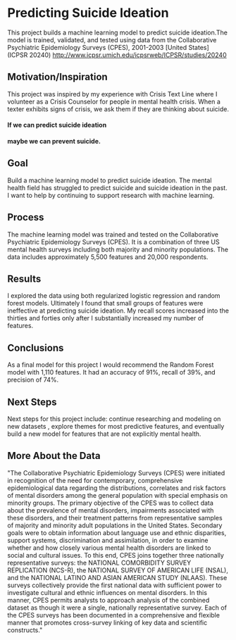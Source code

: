 # Predicting Suicide Ideation

This project builds a machine learning model to predict suicide ideation.The model is trained, validated, and tested using data from the Collaborative Psychiatric Epidemiology Surveys (CPES), 2001-2003 [United States] (ICPSR 20240) http://www.icpsr.umich.edu/icpsrweb/ICPSR/studies/20240

## Motivation/Inspiration
This project was inspired by my experience with Crisis Text Line where I volunteer as a  Crisis Counselor for people in mental health crisis. When a texter exhibits signs of crisis, we ask them if they are thinking about suicide.

#### If we can predict suicide ideation
#### maybe we can prevent suicide.

## Goal
Build a machine learning model to predict suicide ideation. The mental health field has struggled to predict suicide and suicide ideation in the past. I want to help by continuing to support research with machine learning.

## Process
The machine learning model was trained and tested on the Collaborative Psychiatric Epidemiology Surveys (CPES). It is a combination of three US mental health surveys including both majority and minority populations. The data includes approximately 5,500 features and 20,000 respondents.

## Results
I explored the data using both regularized logistic regression and random forest models. Ultimately I found that small groups of features were ineffective at predicting suicide ideation. My recall scores increased into the thirties and forties only after I substantially increased my number of features.

## Conclusions
As a final model for this project I would recommend the Random Forest model with 1,110 features. It had an accuracy of 91%, recall of 39%, and precision of 74%.

## Next Steps
Next steps for this project include: continue researching and modeling on new datasets , explore themes for most predictive features, and eventually build a new model for features that are not explicitly mental health.

## More About the Data
"The Collaborative Psychiatric Epidemiology Surveys (CPES) were initiated in recognition of the need for contemporary, comprehensive epidemiological data regarding the distributions, correlates and risk factors of mental disorders among the general population with special emphasis on minority groups. The primary objective of the CPES was to collect data about the prevalence of mental disorders, impairments associated with these disorders, and their treatment patterns from representative samples of majority and minority adult populations in the United States. Secondary goals were to obtain information about language use and ethnic disparities, support systems, discrimination and assimilation, in order to examine whether and how closely various mental health disorders are linked to social and cultural issues. To this end, CPES joins together three nationally representative surveys: the NATIONAL COMORBIDITY SURVEY REPLICATION (NCS-R), the NATIONAL SURVEY OF AMERICAN LIFE (NSAL), and the NATIONAL LATINO AND ASIAN AMERICAN STUDY (NLAAS). These surveys collectively provide the first national data with sufficient power to investigate cultural and ethnic influences on mental disorders. In this manner, CPES permits analysts to approach analysis of the combined dataset as though it were a single, nationally representative survey. Each of the CPES surveys has been documented in a comprehensive and flexible manner that promotes cross-survey linking of key data and scientific constructs."
